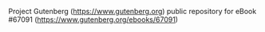 Project Gutenberg (https://www.gutenberg.org) public repository for eBook #67091 (https://www.gutenberg.org/ebooks/67091)
